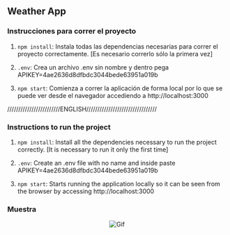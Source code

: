 ## Weather App

### Instrucciones para correr el proyecto

1. `npm install`: Instala todas las dependencias necesarias para correr el proyecto correctamente. [Es necesario correrlo sólo la primera vez]

2. `.env`: Crea un archivo .env sin nombre y dentro pega APIKEY=4ae2636d8dfbdc3044bede63951a019b

3. `npm start`: Comienza a correr la aplicación de forma local por lo que se puede ver desde el navegador accediendo a http://localhost:3000

////////////////////////ENGLISH////////////////////////////////
### Instructions to run the project

1. `npm install`: Install all the dependencies necessary to run the project correctly. [It is necessary to run it only the first time]

2. `.env`: Create an .env file with no name and inside paste APIKEY=4ae2636d8dfbdc3044bede63951a019b

3. `npm start`: Starts running the application locally so it can be seen from the browser by accessing http://localhost:3000

### Muestra

<p align="center">
  <img src="https://i.imgur.com/Yj7Vvhe.png" alt="Gif" />
</p>


